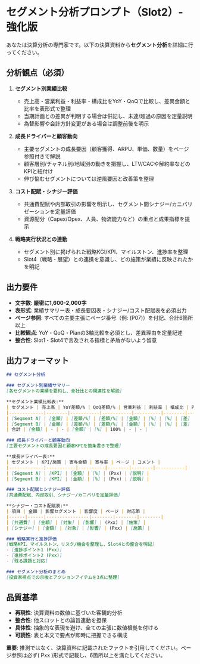 ﻿# セグメント分析プロンプト（Slot2）- 強化版

あなたは決算分析の専門家です。以下の決算資料から**セグメント分析**を詳細に行ってください。

## 分析観点（必須）
1. **セグメント別業績比較**
   - 売上高・営業利益・利益率・構成比をYoY・QoQで比較し、差異金額と比率を表形式で整理
   - 当期計画との差異が判明する場合は併記し、未達/超過の原因を定量説明
   - 為替影響や会計方針変更がある場合は調整前後を明示

2. **成長ドライバーと顧客動向**
   - 主要セグメントの成長要因（顧客獲得、ARPU、単価、数量）をページ参照付きで解説
   - 顧客層別/チャネル別/地域別の動きを把握し、LTV/CACや解約率などのKPIと紐付け
   - 伸び悩むセグメントについては逆風要因と改善策を整理

3. **コスト配賦・シナジー評価**
   - 共通費配賦や内部取引の影響を明示し、セグメント間シナジー/カニバリゼーションを定量評価
   - 資源配分（Capex/Opex、人員、物流能力など）の重点と成果指標を提示

4. **戦略実行状況との連動**
   - セグメント別に掲げられた戦略KGI/KPI、マイルストン、進捗率を整理
   - Slot4（戦略・展望）との連携を意識し、どの施策が業績に反映されたかを明記

## 出力要件
- **文字数**: **厳密に1,600-2,000字**
- **表形式**: 業績サマリー表・成長要因表・シナジー/コスト配賦表を必須出力
- **ページ参照**: すべての主要主張にページ番号（例: (P07)）を付記、合計6箇所以上
- **比較観点**: YoY・QoQ・Planの3軸比較を必須とし、差異理由を定量記述
- **整合性**: Slot1・Slot4で言及される指標と矛盾がないよう留意

## 出力フォーマット
```markdown
## セグメント分析

### セグメント別業績サマリー
[各セグメントの業績を要約し、全社比との関連性を解説]

**セグメント業績比較表:**
| セグメント | 売上高 | YoY差額/% | QoQ差額/% | 営業利益 | 利益率 | 構成比 | Plan差 | 主因 |
|-------------|--------|-----------|-----------|----------|--------|--------|--------|------|
| [Segment A] | [金額] | [差額/%] | [差額/%] | [金額] | [%] | [%] | [差] | (Pxx) |
| [Segment B] | [金額] | [差額/%] | [差額/%] | [金額] | [%] | [%] | [差] | (Pxx) |
| 合計 | [金額] | - | - | [金額] | [%] | 100% | - | - |

### 成長ドライバーと顧客動向
[主要セグメントの成長要因と顧客KPIを箇条書きで整理]

**成長ドライバー表:**
| セグメント | KPI/施策 | 寄与金額 | 寄与率 | ページ | コメント |
|-------------|-----------|----------|--------|--------|-----------|
| [Segment A] | [KPI] | [金額] | [%] | (Pxx) | [説明] |
| [Segment B] | [KPI] | [金額] | [%] | (Pxx) | [説明] |

### コスト配賦とシナジー評価
[共通費配賦、内部取引、シナジー/カニバリを定量評価]

**シナジー・コスト配賦表:**
| 項目 | 金額 | 影響セグメント | 影響度 | ページ | 対応策 |
|------|------|----------------|--------|--------|--------|
| [共通費] | [金額] | [対象] | [影響] | (Pxx) | [施策] |
| [シナジー] | [金額] | [対象] | [影響] | (Pxx) | [施策] |

### 戦略実行と進捗評価
[戦略KPI、マイルストン、リスク/機会を整理し、Slot4との整合を明記]
- [進捗ポイント1 (Pxx)]
- [進捗ポイント2 (Pxx)]
- [残る課題と対応]

### セグメント分析のまとめ
[投資家視点での示唆とアクションアイテムを3点に整理]
```

## 品質基準
- **再現性**: 決算資料の数値に基づいた客観的分析
- **整合性**: 他スロットとの論旨連動を担保
- **具体性**: 抽象的な表現を避け、全ての主張に数値根拠を付ける
- **可読性**: 表と本文で要点が即時に把握できる構成

**重要**: 推測ではなく、決算資料に記載されたファクトを引用してください。ページ参照は必ず( Pxx )形式で記載し、6箇所以上を満たしてください。
